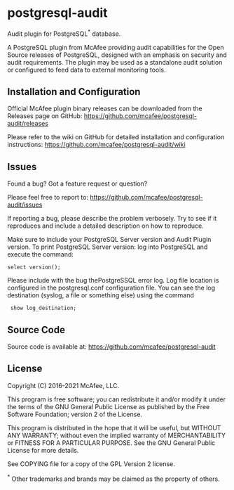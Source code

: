 # postgresql-audit
Audit plugin for PostgreSQL<sup>*</sup> database.

A PostgreSQL plugin from McAfee providing audit capabilities for the Open Source releases
of PostgreSQL, designed with an emphasis on security and audit requirements. The plugin may be used
as a standalone audit solution or configured to feed data to external monitoring tools.


Installation and Configuration
------------------------------

Official McAfee plugin binary releases can be downloaded from the Releases page on GitHub:
https://github.com/mcafee/postgresql-audit/releases

Please refer to the wiki on GitHub for detailed installation and configuration instructions:
https://github.com/mcafee/postgresql-audit/wiki

Issues
------------------------------

Found a bug? Got a feature request or question?

Please feel free to report to: https://github.com/mcafee/postgresql-audit/issues

If reporting a bug, please describe the problem verbosely. Try to see if it reproduces and
include a detailed description on how to reproduce.

Make sure to include your PostgreSQL Server version and Audit Plugin version.
To print PostgreSQL Server version: log into PostgreSQL and execute the command:

    select version();

Please include with the bug thePostgreSSQL error log.
Log file location is configured in the postgresql.conf configuration
file.  You can see the log destination (syslog, a file or something else)
using the command

     show log_destination;

Source Code
-------------------------------
Source code is available at: https://github.com/mcafee/postgresql-audit


License
-------------------------------
Copyright (C) 2016-2021 McAfee, LLC.

This program is free software; you can redistribute it and/or modify it under the terms of the GNU
General Public License as published by the Free Software Foundation; version 2 of the License.

This program is distributed in the hope that it will be useful, but WITHOUT ANY WARRANTY;
without even the implied warranty of MERCHANTABILITY or FITNESS FOR A PARTICULAR PURPOSE.
See the GNU General Public License for more details.

See COPYING file for a copy of the GPL Version 2 license.

<sup>*</sup> Other trademarks and brands may be claimed as the property of others.
